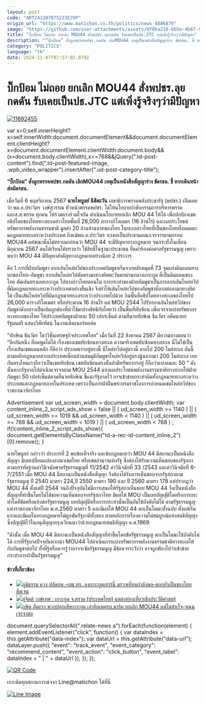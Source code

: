 ```yaml
---
layout: post
code: "ART241107075223E29P"
origin_url: "https://www.matichon.co.th/politics/news_4886870"
image: "https://github.com/user-attachments/assets/070ba210-6b5e-4b67-97d6-f7dd99b295e1"
title: "บิ๊กป้อม ไม่ถอย ยกเลิก MOU44 สั่งพปชร.ลุยกดดัน รับเคยเป็นปธ.JTC แต่เพิ่งรู้จริงๆว่ามีปัญหา"
description: "“บิ๊กป้อม” สั่งลูกพรรคพปชร.กดดัน เลิกMOU44 เหตุเป็นหนังสือสัญญาร่าง ขัดรธน. ชี้ หากเดินหน้าส่อผิดรธน."
category: "POLITICS"
language: "th"
date: 2024-11-07T07:57:02.079Z
---
```


# บิ๊กป้อม ไม่ถอย ยกเลิก MOU44 สั่งพปชร.ลุยกดดัน รับเคยเป็นปธ.JTC แต่เพิ่งรู้จริงๆว่ามีปัญหา

[![](https://www.matichon.co.th/wp-content/uploads/2024/11/11692455.jpg "11692455")](https://www.matichon.co.th/wp-content/uploads/2024/11/11692455.jpg)

var x=0;self.innerHeight?x=self.innerWidth:document.documentElement&&document.documentElement.clientHeight?x=document.documentElement.clientWidth:document.body&&(x=document.body.clientWidth),x<=768&&jQuery(".td-post-content").find(".td-post-featured-image, .wpb\_video\_wrapper").insertAfter(".ud-post-category-title");

**“บิ๊กป้อม” สั่งลูกพรรคพปชร.กดดัน เลิกMOU44 เหตุเป็นหนังสือสัญญาร่าง ขัดรธน. ชี้ หากเดินหน้าส่อผิดรธน.**

เมื่อวันที่ 6 พฤศจิกายน 2567 **นายไพบูลย์ นิติตะวัน** เลขาธิการพรรคพลังประชารัฐ (พปชร.) เปิดเผยว่า พล.อ.ประวิตร วงษ์สุวรรณ หัวหน้าพรรคพปชร. ได้ให้นโยบายกำชับกรรมการบริหารพรรค และส.ส.พรรค ทุกคน ให้ร่วมแรงร่วมใจกัน ดำเนินนโยบายยกเลิก MOU 44 ให้ได้ เพื่อปกป้องเขตอธิปไตยของไทยทางทะเลอ่าวไทยพื้นที่ 26,000 ตารางกิโลเมตร (16 ล้านไร่) และผลประโยชน์ทรัพยากรพลังงานธรรมชาติ มูลค่า 20 ล้านล้านบาทของไทย ในทะเลอ่าวไทยที่เป็นของไทยทั้งหมดตามกฏหมายทะเลระหว่างประเทศ ถึงแม้พล.อ.ประวิตร จะเคยเป็นประธานคณะเจรจาฯตามกรอบ MOU44 แต่ขณะนั้นไม่ทราบมาก่อนว่า MOU 44 จะมีปัญหาทางกฏหมาย จนกระทั่งในเดือนมิถุนายน 2567 ตนได้เรียนให้ทราบว่า ใช้สิทธิ์ในฐานะประชาชน ยื่นคำร้องต่อศาลรัฐธรรมนูญ เพราะพบว่า MOU 44 มีปัญหาสำคัญทางกฏหมายอย่างน้อย 2 ประการ

คือ 1.การที่ฝ่ายกัมพูชา ลากเส้นไหล่ทวีปของประเทศกัมพูชาเริ่มจากหลักหมุดที่ 73 จุดแบ่งดินแดนทางบกของไทย-กัมพูชา ลากเส้นไหล่ทวีปตัดตรงมาทางทิศตะวันตกผ่านกลางเกาะกูด ที่เป็นดินแดนของไทย ตัดเส้นตรงเลยเกาะกูด ไปทางอ่าวไทยตอนใน การกระทำของฝ่ายกัมพูชาเป็นการลากเส้นไหล่ทวีปที่ผิดกฏหมายทะเลระหว่างประเทศอย่างสิ้นเชิง จึงทำให้เส้นไหล่ทวีปของกัมพูชาที่ลากต่อลงมาทางทิศใต้ เป็นเส้นไหล่ทวีปที่ผิดกฏหมายทะเลระหว่างประเทศไปด้วย กินพื้นที่อธิปไตยทางทะเลของไทยไป 26,000 ตารางกิโลเมตร หรือประมาณ 16 ล้านไร่ แต่ MOU 2544 ไปรับรองเส้นไหล่ทวีปของกัมพูชาดังกล่าวเป็นเส้นถูกต้องที่นำใช้มาอ้างสิทธิกับไทยว่า เป็นพื้นที่ทับซ้อน เพื่อเจรจาแบ่งทรัพยากรทางทะเลของไทย ให้ประเทศกัมพูชาฝ่ายละ 50 เปอร์เซ็นต์ ตามที่นายทักษิณ ชินวัตร อดีตนายกรัฐมนตรี แสดงวิสัยทัศน์ ในงานเดินเนอร์ทอล์ค

“ทักษิณ ชินวัตร โชว์วิชั่นเศรษฐกิจประเทศไทย” เมื่อวันที่ 22 สิงหาคม 2567 มีความบางตอนว่า “อีกอันหนึ่ง ที่อดพูดไม่ได้ เรื่องของเขตทับซ้อนทางทะเล ความจริงเขตทับซ้อนทางทะเล นี่ไม่ใช่เป็นเรื่องเส้นเขตแดนหลัก ก็คือว่า ประเทศเราอยู่ตรงนี้ มีไหล่ทวีปอยู่ตรงนี้ ลากไป 200 ไมล์ทะเล อันนี้ตามหลักกฎหมายสากลประเทศเพื่อนบ้านสมมุติกัมพูชาไหล่ทวีปอยู่ตรงนู้นลากมา 200 ไมล์ทะเล เกยกันตรงไหนเราถือว่าเป็นเขตทับซ้อน เขตทับซ้อนตรงนั้นถ้ามีทรัพยากรอยู่ ก็ถือว่าแบ่งคนละ 50 “ ดังนั้นหากรัฐบาลไปดำเนินเจรจาตาม MOU 2544 แบ่งผลประโยชน์พลังงานธรรมชาติทางทะเลให้ฝ่ายกัมพูชา 50 เปอร์เซ็นต์ตามที่นายทักษิณ ชี้แนะรัฐบาลไว้ อาจเข้าข่ายกระทำผิดทั้งกฏหมายทะเลระหว่างประเทศและกฏหมายภายในประเทศ เพราะเป็นการฝ่าฝืนพระบรมราชโองการกำหนดเขตไหล่ทวีปของราชอาณาจักรไทย

Advertisement var ud\_screen\_width = document.body.clientWidth; var content\_inline\_2\_script\_ads\_show = false || ( ud\_screen\_width >= 1140 ) || ( ud\_screen\_width >= 1019 && ud\_screen\_width < 1140 ) || ( ud\_screen\_width >= 768 && ud\_screen\_width < 1019 ) || ( ud\_screen\_width < 768 ) ; if(!content\_inline\_2\_script\_ads\_show){ document.getElementsByClassName("td-a-rec-id-content\_inline\_2")\[0\].remove(); }

นายไพบูลย์ กล่าวว่า ประการที่ 2 พบข้อเท็จจริง และข้อกฎหมายว่า MOU 44 มีสถานะเป็นหนังสือสัญญา มีบทเปลี่ยนแปลงอาณาเขตไทย หรือเขตอำนาจแห่งรัฐ ซึ่งต้องได้รับความเห็นชอบของรัฐสภา ตามบรรทัดฐานคำวินิจฉัยศาลรัฐธรรมนูญที่ 11/2542 คำวินิจฉัยที่ 33 /2543 และคำวินิจฉัยที่ 6-7/2551 เมื่อ MOU 44 มีสถานะเป็นหนังสือสัญญา จึงต้องได้รับการเห็นชอบจากรัฐสภาตามรัฐธรรมนูญ ปี 2540 มาตรา 224,ปี 2550 มาตรา 190 และ ปี 2560 มาตรา 178 แต่ปรากฏว่า MOU 44 ตั้งแต่ปี 2544 จนถึงปัจจุบันไม่มีการเสนอให้รัฐสภาเห็นชอบ MOU 44 จึงเป็นหนังสือสัญญาที่ทำขึ้นโดยไม่ได้ขอความเห็นชอบจากรัฐสภาไทย มีผลให้ MOU เป็นบทบัญญัติใดหรือการกระทำใดที่ขัดหรือแย้งต่อรัฐธรรมนูญ บทบัญญัติหรือการกระทำนั้นเป็นอันใช้บังคับไม่ได้ ตามรัฐธรรมนูญแห่งราชอาณาจักรไทย พ.ศ.2560 มาตรา 5 และมีผลให้ MOU 44 ตกเป็นโมฆะทั้งฉบับ ตั้งแต่เริ่มแรกและมีผลในทางกฎหมายไม่ผูกพันรัฐภาคีทั้งสอง ตามหลักการเรื่องความไม่สมบูรณ์แห่งสนธิสัญญา ซึ่งบัญญัติไว้ในอนุสัญญากรุงเวียนนาว่าด้วยกฎหมายสนธิสัญญา ค.ศ.1969

“ดังนั้น เมื่อ MOU 44 มีสถานะเป็นหนังสือสัญญาที่ทำขึ้นโดยขัดรัฐธรรมนูญ ตกเป็นโมฆะใช้บังคับไม่ได้ การที่รัฐบาลปัจจุบันหากนำ MOU44 ไปดำเนินการแบ่งทรัพยากรพลังงานธรรมชาติทางทะเลให้กับกัมพูชาต่อไป ทั้งที่รู้หรือควรรู้ว่าอาจจะขัดรัฐธรรมนูญ มีข้อควรระวังว่า อาจถูกฟ้องไปว่าเข้าข่ายกระทำการฝ่าฝืนรัฐธรรมนูญ“

#### ข่าวที่เกี่ยวข้อง

*   [![](https://www.matichon.co.th/wp-content/uploads/2024/11/1-80.jpg)ภูมิธรรม ควง ปลัดกห.-เสธ.ทร. ลงเกาะกูดเสาร์นี้ ตรวจเยี่ยมกำลังพล-ตอกย้ำเป็นของไทยชัดเจน](https://www.matichon.co.th/politics/news_4886227)
*   [![](https://www.matichon.co.th/wp-content/uploads/2024/11/116924-scaled.jpg)สุจิตต์ วงษ์เทศ : เกาะกูด จ.ตราด (ประเทศไทย) แหล่งท่องเที่ยวเชิงประวัติศาสตร์](https://www.matichon.co.th/columnists/news_4883712)
*   [![](https://www.matichon.co.th/wp-content/uploads/2024/11/hjkl.jpg)กษิต อัดแรง พวกปลุกเสียเกาะกูด เล่ายิบเหตุรบ.มาร์ค ยกเลิก MOU44 แต่ไม่สำเร็จ-หนุนเจรจาต่อ](https://www.matichon.co.th/politics/news_4883301)

document.querySelectorAll(".relate-news a").forEach(function(element) { element.addEventListener("click", function() { var dataIndex = this.getAttribute("data-index"); var dataUrl = this.getAttribute("data-url"); dataLayer.push({ "event": "track\_event", "event\_category": "recommend\_content", "event\_action": "click\_button", "event\_label": dataIndex + " | " + dataUrl }); }); });

[![QR Code](https://www.matichon.co.th/wp-content/uploads/2023/07/wob1371z.jpg)](https://lin.ee/ht0nDxX)

เกาะติดทุกสถานการณ์จาก Line@matichon ได้ที่นี่

[![Line Image](https://www.matichon.co.th/wp-content/uploads/2023/07/th.png)](https://lin.ee/ht0nDxX)